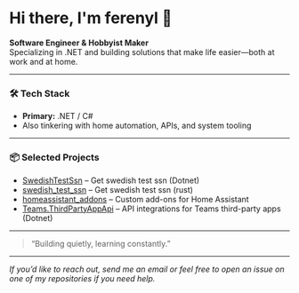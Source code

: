 # Hi there, I'm ferenyl 👋

**Software Engineer & Hobbyist Maker**  
Specializing in .NET and building solutions that make life easier—both at work and at home.

---

### 🛠️ Tech Stack
- **Primary:** .NET / C#
- Also tinkering with home automation, APIs, and system tooling

---

### 📦 Selected Projects
- [SwedishTestSsn](https://github.com/ferenyl/SwedishTestSsn) – Get swedish test ssn (Dotnet)
- [swedish_test_ssn](https://github.com/ferenyl/swedish_test_ssn) – Get swedish test ssn (rust)
- [homeassistant_addons](https://github.com/ferenyl/homeassistant_addons) – Custom add-ons for Home Assistant
- [Teams.ThirdPartyAppApi](https://github.com/ferenyl/Teams.ThirdPartyAppApi) – API integrations for Teams third-party apps (Dotnet)

---

> “Building quietly, learning constantly.”

---

<!-- Minimal contact: -->
_If you’d like to reach out, send me an email or feel free to open an issue on one of my repositories if you need help._
